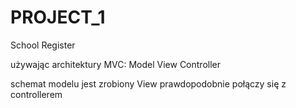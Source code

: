 # PROJECT_1
School Register

używając architektury MVC:
Model View Controller

schemat modelu jest zrobiony
View prawdopodobnie połączy się z controllerem
